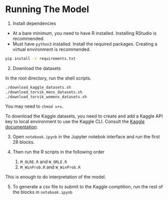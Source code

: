# Running The Model

1. Install dependencies

- At a bare minimum, you need to have R installed. Installing RStudio is recommended.
- Must have `python3` installed. Install the required packages. Creating a virtual environment is recommended.

```sh
pip install -r requirements.txt
```

2. Download the datasets

In the root directory, run the shell scripts.

```sh
./download_kaggle_datasets.sh
./download_torvik_mens_datasets.sh
./download_torvik_womens_datasets.sh
```

You may need to `chmod u+x`.

To download the Kaggle datasets, you need to create and add a Kaggle API key to local environment to use the Kaggle CLI. Consult the [Kaggle documentation](https://www.kaggle.com/docs/api).

3. Open `notebook.ipynb` in the Jupyter notebok interface and run the first 28 blocks.

4. Then run the R scripts in the following order

	1. `M_OLRE.R` and `W_ORLE.R`
	2. `M_WinProb.R` and `W_WinProb.R`

This is enough to do interpretation of the model.

5. To generate a csv file to submit to the Kaggle comptition, run the rest of the blocks in `notebook.ipynb`
